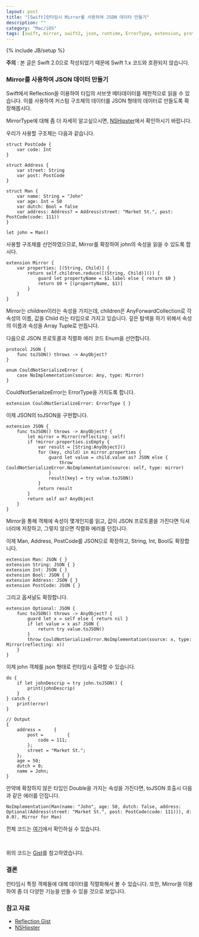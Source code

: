 ```yaml
---
layout: post
title: "[Swift]런타임시 Mirror를 사용하여 JSON 데이터 만들기"
description: ""
category: "Mac/iOS"
tags: [swift, mirror, swift2, json, runtime, ErrorType, extension, protocol, reflecting]
---
```

{% include JB/setup %}

<div class="alert warning"><strong>주의</strong> : 본 글은 Swift 2.0으로 작성되었기 때문에 Swift 1.x 코드와 호환되지 않습니다.</div>

### Mirror를 사용하여 JSON 데이터 만들기

Swift에서 Reflection을 이용하여 타입의 서브셋 메타데이터를 제한적으로 읽을 수 있습니다. 이를 사용하여 커스텀 구조체의 데이터를 JSON 형태의 데이터로 만들도록 확장해봅시다.

<div class="alert-info">MirrorType에 대해 좀 더 자세히 알고싶으시면, <a href="http://nshipster.com/mirrortype/">NSHipster</a>에서 확인하시기 바랍니다.</div>

우리가 사용할 구조체는 다음과 같습니다.

	struct PostCode {
		var code: Int
	}

	struct Address {
		var street: String
		var post: PostCode
	}

	struct Man {
		var name: String = "John"
		var age: Int = 50
		var dutch: Bool = false
		var address: Address? = Address(street: "Market St.", post: PostCode(code: 111))
	}

	let john = Man()

사용할 구조체를 선언하였으므로, Mirror를 확장하여 john의 속성을 읽을 수 있도록 합시다.

	extension Mirror {
		var properties: [(String, Child)] {
			return self.children.reduce([(String, Child)]()) {
				guard let propertyName = $1.label else { return $0 }
				return $0 + [(propertyName, $1)]
			}
		}
	}

Mirror는 children이라는 속성을 가지는데, children은 AnyForwardCollection<Child>로 각 속성의 이름, 값을 Child 라는 타입으로 가지고 있습니다. 깊은 탐색을 하기 위해서 속성의 이름과 속성을 Array Tuple로 만듭니다.

다음으로 JSON 프로토콜과 직렬화 에러 코드 Enum을 선언합니다.

	protocol JSON {
	    func toJSON() throws -> AnyObject?
	}

	enum CouldNotSerializeError {
	    case NoImplementation(source: Any, type: Mirror)
	}

CouldNotSerializeError는 ErrorType을 가지도록 합니다.

	extension CouldNotSerializeError: ErrorType { }

이제 JSON의 toJSON을 구현합니다.

	extension JSON {
	    func toJSON() throws -> AnyObject? {
	        let mirror = Mirror(reflecting: self)
	        if !mirror.properties.isEmpty {
	            var result = [String:AnyObject]()
	            for (key, child) in mirror.properties {
	                guard let value = child.value as? JSON else {
	                    throw CouldNotSerializeError.NoImplementation(source: self, type: mirror)
	                }
	                result[key] = try value.toJSON()
	            }
	            return result
	        }
	        return self as? AnyObject
	    }
	}

Mirror을 통해 객체에 속성이 몇개인지를 읽고, 값이 JSON 프로토콜을 가진다면 딕셔너리에 저장하고, 그렇지 않으면 직렬화 에러를 던집니다.

이제 Man, Address, PostCode를 JSON으로 확장하고, String, Int, Bool도 확장합니다.

	extension Man: JSON { }
	extension String: JSON { }
	extension Int: JSON { }
	extension Bool: JSON { }
	extension Address: JSON { }
	extension PostCode: JSON { }

그리고 옵셔널도 확장합니다.

	extension Optional: JSON {
	    func toJSON() throws -> AnyObject? {
	        guard let x = self else { return nil }
	        if let value = x as? JSON {
	            return try value.toJSON()
	        }
	        throw CouldNotSerializeError.NoImplementation(source: x, type: Mirror(reflecting: x))
	    }
	}

이제 john 객체를 json 형태로 런타임시 출력할 수 있습니다.

	do {
	    if let johnDescrip = try john.toJSON() {
	        print(johnDescrip)
	    }
	} catch {
	    print(error)
	}

	// Output
	{
	    address =     {
	        post =         {
	            code = 111;
	        };
	        street = "Market St.";
	    };
	    age = 50;
	    dutch = 0;
	    name = John;
	}

만약에 확장하지 않은 타입인 Double을 가지는 속성을 가진다면, toJSON 호출시 다음과 같은 에러를 던집니다.

	NoImplementation(Man(name: "John", age: 50, dutch: false, address: Optional(Address(street: "Market St.", post: PostCode(code: 111))), d: 0.0), Mirror for Man)

전체 코드는 [여기](https://gist.github.com/minsOne/765aaffe565e688dd790)에서 확인하실 수 있습니다.

<br/><div class="alert-info">위의 코드는 <a href="https://gist.github.com/chriseidhof/48243eb549481bc38d58">Gist</a>를 참고하였습니다.</div>

### 결론

런타임시 특정 객체들에 대해 데이터를 직렬화해서 볼 수 있습니다. 또한, Mirror을 이용하여 좀 더 다양한 기능을 만들 수 있을 것으로 보입니다.

### 참고 자료

* [Reflection Gist](https://gist.github.com/chriseidhof/48243eb549481bc38d58)
* [NSHipster](http://nshipster.com/mirrortype)